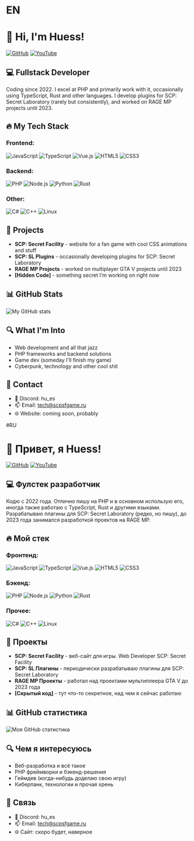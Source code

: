 # EN
# 👋 Hi, I'm Huess!

[![GitHub](https://img.shields.io/badge/-GitHub-181717?style=flat-square&logo=github)](https://github.com/huesss)
[![YouTube](https://img.shields.io/badge/-YouTube-FF0000?style=flat-square&logo=youtube&logoColor=white)](https://youtube.com/c/scpsf)

## 💻 Fullstack Developer

Coding since 2022. I excel at PHP and primarily work with it, occasionally using TypeScript, Rust and other languages. I develop plugins for SCP: Secret Laboratory (rarely but consistently), and worked on RAGE MP projects until 2023.

## 🔥 My Tech Stack

### Frontend:
![JavaScript](https://img.shields.io/badge/-JavaScript-F7DF1E?style=flat-square&logo=javascript&logoColor=black)
![TypeScript](https://img.shields.io/badge/-TypeScript-007ACC?style=flat-square&logo=typescript&logoColor=white)
![Vue.js](https://img.shields.io/badge/-Vue.js-4FC08D?style=flat-square&logo=vue.js&logoColor=white)
![HTML5](https://img.shields.io/badge/-HTML5-E34F26?style=flat-square&logo=html5&logoColor=white)
![CSS3](https://img.shields.io/badge/-CSS3-1572B6?style=flat-square&logo=css3&logoColor=white)

### Backend:
![PHP](https://img.shields.io/badge/-PHP-777BB4?style=flat-square&logo=php&logoColor=white)
![Node.js](https://img.shields.io/badge/-Node.js-339933?style=flat-square&logo=node.js&logoColor=white)
![Python](https://img.shields.io/badge/-Python-3776AB?style=flat-square&logo=python&logoColor=white)
![Rust](https://img.shields.io/badge/-Rust-000000?style=flat-square&logo=rust&logoColor=white)

### Other:
![C#](https://img.shields.io/badge/-C%23-239120?style=flat-square&logo=c-sharp&logoColor=white)
![C++](https://img.shields.io/badge/-C++-00599C?style=flat-square&logo=c%2B%2B&logoColor=white)
![Linux](https://img.shields.io/badge/-Linux-FCC624?style=flat-square&logo=linux&logoColor=black)

## 🚀 Projects

- **SCP: Secret Facility** - website for a fan game with cool CSS animations and stuff
- **SCP: SL Plugins** - occasionally developing plugins for SCP: Secret Laboratory
- **RAGE MP Projects** - worked on multiplayer GTA V projects until 2023
- **[Hidden Code]** - something secret I'm working on right now

## 📊 GitHub Stats

![My GitHub stats](https://github-readme-stats.vercel.app/api?username=huesss&show_icons=true&theme=radical)

## 🔍 What I'm Into

- Web development and all that jazz
- PHP frameworks and backend solutions
- Game dev (someday I'll finish my game)
- Cyberpunk, technology and other cool shit

## 💬 Contact

- 💬 Discord: hu_es
- 📫 Email: tech@scpsfgame.ru
- 🌐 Website: coming soon, probably

#RU 

# 👋 Привет, я Huess!

[![GitHub](https://img.shields.io/badge/-GitHub-181717?style=flat-square&logo=github)](https://github.com/huesss)
[![YouTube](https://img.shields.io/badge/-YouTube-FF0000?style=flat-square&logo=youtube&logoColor=white)](https://youtube.com/c/scpsf)

## 💻 Фулстек разработчик

Кодю с 2022 года. Отлично пишу на PHP и в основном использую его, иногда также работаю с TypeScript, Rust и другими языками. Разрабатываю плагины для SCP: Secret Laboratory (редко, но пишу), до 2023 года занимался разработкой проектов на RAGE MP.

## 🔥 Мой стек

### Фронтенд:
![JavaScript](https://img.shields.io/badge/-JavaScript-F7DF1E?style=flat-square&logo=javascript&logoColor=black)
![TypeScript](https://img.shields.io/badge/-TypeScript-007ACC?style=flat-square&logo=typescript&logoColor=white)
![Vue.js](https://img.shields.io/badge/-Vue.js-4FC08D?style=flat-square&logo=vue.js&logoColor=white)
![HTML5](https://img.shields.io/badge/-HTML5-E34F26?style=flat-square&logo=html5&logoColor=white)
![CSS3](https://img.shields.io/badge/-CSS3-1572B6?style=flat-square&logo=css3&logoColor=white)

### Бэкенд:
![PHP](https://img.shields.io/badge/-PHP-777BB4?style=flat-square&logo=php&logoColor=white)
![Node.js](https://img.shields.io/badge/-Node.js-339933?style=flat-square&logo=node.js&logoColor=white)
![Python](https://img.shields.io/badge/-Python-3776AB?style=flat-square&logo=python&logoColor=white)
![Rust](https://img.shields.io/badge/-Rust-000000?style=flat-square&logo=rust&logoColor=white)

### Прочее:
![C#](https://img.shields.io/badge/-C%23-239120?style=flat-square&logo=c-sharp&logoColor=white)
![C++](https://img.shields.io/badge/-C++-00599C?style=flat-square&logo=c%2B%2B&logoColor=white)
![Linux](https://img.shields.io/badge/-Linux-FCC624?style=flat-square&logo=linux&logoColor=black)

## 🚀 Проекты

- **SCP: Secret Facility** - веб-сайт для игры. Web Developer SCP: Secret Facility
- **SCP: SL Плагины** - периодически разрабатываю плагины для SCP: Secret Laboratory
- **RAGE MP Проекты** - работал над проектами мультиплеера GTA V до 2023 года
- **[Скрытый код]** - тут что-то секретное, над чем я сейчас работаю

## 📊 GitHub статистика

![Моя GitHub статистика](https://github-readme-stats.vercel.app/api?username=huesss&show_icons=true&theme=radical)

## 🔍 Чем я интересуюсь

- Веб-разработка и всё такое
- PHP фреймворки и бэкенд-решения
- Геймдев (когда-нибудь доделаю свою игру)
- Киберпанк, технологии и прочая хрень

## 💬 Связь

- 💬 Discord: hu_es
- 📫 Email: tech@scpsfgame.ru
- 🌐 Сайт: скоро будет, наверное 
